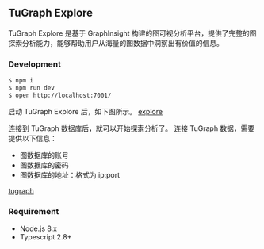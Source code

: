 ## TuGraph Explore

TuGraph Explore 是基于 GraphInsight 构建的图可视分析平台，提供了完整的图探索分析能力，能够帮助用户从海量的图数据中洞察出有价值的信息。

### Development

```bash
$ npm i
$ npm run dev
$ open http://localhost:7001/
```

启动 TuGraph Explore 后，如下图所示。
[explore](https://mdn.alipayobjects.com/mdn/huamei_2dxjn8/afts/img/A*WyQySqm_WeIAAAAAAAAAAAAADrR-AQ)

连接到 TuGraph 数据库后，就可以开始探索分析了。
连接 TuGraph 数据，需要提供以下信息：

- 图数据库的账号
- 图数据库的密码
- 图数据库的地址：格式为 ip:port

[tugraph](https://mdn.alipayobjects.com/mdn/huamei_2dxjn8/afts/img/A*O7HCQbdJhVgAAAAAAAAAAAAADrR-AQ)

### Requirement

- Node.js 8.x
- Typescript 2.8+
